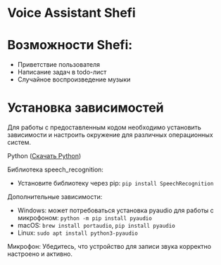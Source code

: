 # Voice Assistant Shefi

# Возможности Shefi:
- Приветствие пользователя
- Написание задач в todo-лист
- Случайное воспроизведение музыки

# Установка зависимостей
Для работы с предоставленным кодом необходимо установить зависимости и настроить окружение для различных операционных систем.

Python ([Скачать Python](https://www.python.org/downloads/))

Библиотека speech_recognition:
- Установите библиотеку через pip:
`pip install SpeechRecognition`

Дополнительные зависимости:
- Windows: может потребоваться установка pyaudio для работы с микрофоном:
`python -m pip install pyaudio`
- macOS: `brew install portaudio`,
`pip install pyaudio`
- Linux: `sudo apt install python3-pyaudio`

Микрофон: Убедитесь, что устройство для записи звука корректно настроено и активно.